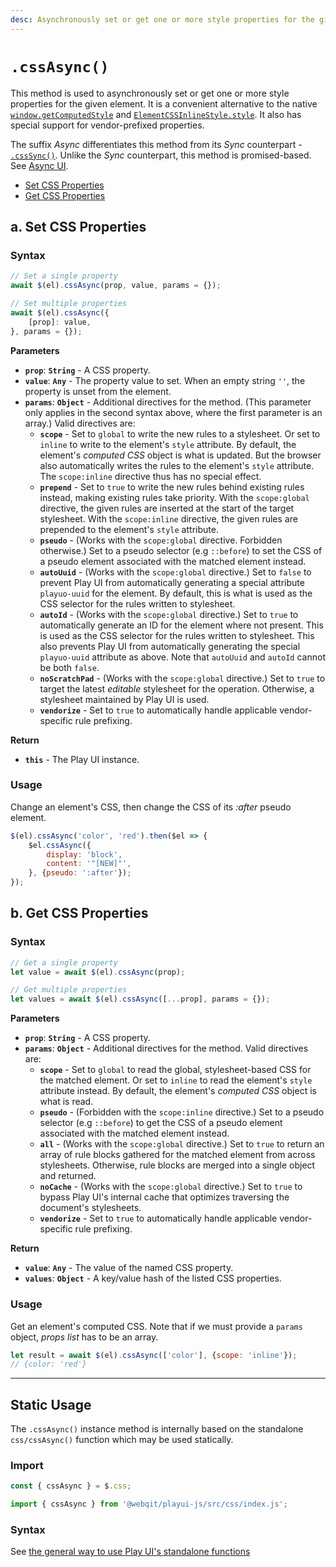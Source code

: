```yaml
---
desc: Asynchronously set or get one or more style properties for the given element.
---
```

# `.cssAsync()`

This method is used to asynchronously set or get one or more style properties for the given element. It is a convenient alternative to the native [`window.getComputedStyle`](https://developer.mozilla.org/en-US/docs/Web/API/Window/getComputedStyle) and [`ElementCSSInlineStyle.style`](https://developer.mozilla.org/en-US/docs/Web/API/ElementCSSInlineStyle/style). It also has special support for vendor-prefixed properties.

The suffix *Async* differentiates this method from its *Sync* counterpart - [`.cssSync()`](../cssSync). Unlike the *Sync* counterpart, this method is promised-based. See [Async UI](../../../getting-started/overview#meet-async-ui).

+ [Set CSS Properties](#a-set-css-properties)
+ [Get CSS Properties](#b-get-css-properties)

## a. Set CSS Properties

### Syntax

```js
// Set a single property
await $(el).cssAsync(prop, value, params = {});

// Set multiple properties
await $(el).cssAsync({
    [prop]: value,
}, params = {});
```

**Parameters**

+ **`prop`**: **`String`** - A CSS property.
+ **`value`**: **`Any`** - The property value to set. When an empty string `''`, the property is unset from the element.
+ **`params`**: **`Object`** - Additional directives for the method. (This parameter only applies in the second syntax above, where the first parameter is an array.) Valid directives are:
    + **`scope`** - Set to `global` to write the new rules to a stylesheet. Or set to `inline` to write to the element's `style` attribute. By default, the element's *computed CSS* object is what is updated. But the browser also automatically writes the rules to the element's `style` attribute. The `scope:inline` directive thus has no special effect.
    + **`prepend`** - Set to `true` to write the new rules behind existing rules instead, making existing rules take priority. With the `scope:global` directive, the given rules are inserted at the start of the target stylesheet. With the `scope:inline` directive, the given rules are prepended to the element's `style` attribute.
    + **`pseudo`** - (Works with the `scope:global` directive. Forbidden otherwise.) Set to a pseudo selector (e.g `::before`) to set the CSS of a pseudo element associated with the matched element instead.
    + **`autoUuid`** - (Works with the `scope:global` directive.) Set to `false` to prevent Play UI from automatically generating a special attribute `playuo-uuid` for the element. By default, this is what is used as the CSS selector for the rules written to stylesheet.
    + **`autoId`** - (Works with the `scope:global` directive.) Set to `true` to automatically generate an ID for the element where not present. This is used as the CSS selector for the rules written to stylesheet. This also prevents Play UI from automatically generating the special `playuo-uuid` attribute as above. Note that `autoUuid` and `autoId` cannot be both `false`.
    + **`noScratchPad`** - (Works with the `scope:global` directive.) Set to `true` to target the latest *editable* stylesheet for the operation. Otherwise, a stylesheet maintained by Play UI is used.
    + **`vendorize`** - Set to `true` to automatically handle applicable vendor-specific rule prefixing.

**Return**

+ **`this`** - The Play UI instance.

### Usage

Change an element's CSS, then change the CSS of its *:after* pseudo element.

```js
$(el).cssAsync('color', 'red').then($el => {
    $el.cssAsync({
        display: 'block',
        content: '"[NEW]"',
    }, {pseudo: ':after'});
});
```

## b. Get CSS Properties

### Syntax

```js
// Get a single property
let value = await $(el).cssAsync(prop);

// Get multiple properties
let values = await $(el).cssAsync([...prop], params = {});
```

**Parameters**

+ **`prop`**: **`String`** - A CSS property.
+ **`params`**: **`Object`** - Additional directives for the method. Valid directives are:
    + **`scope`** - Set to `global` to read the global, stylesheet-based CSS for the matched element. Or set to `inline` to read the element's `style` attribute instead. By default, the element's *computed CSS* object is what is read.
    + **`pseudo`** - (Forbidden with the `scope:inline` directive.) Set to a pseudo selector (e.g `::before`) to get the CSS of a pseudo element associated with the matched element instead.
    + **`all`** - (Works with the `scope:global` directive.) Set to `true` to return an array of rule blocks gathered for the matched element from across stylesheets. Otherwise, rule blocks are merged into a single object and returned.
    + **`noCache`** - (Works with the `scope:global` directive.) Set to `true` to bypass Play UI's internal cache that optimizes traversing the document's stylesheets.
    + **`vendorize`** - Set to `true` to automatically handle applicable vendor-specific rule prefixing.

**Return**

+ **`value`**: **`Any`** - The value of the named CSS property.
+ **`values`**: **`Object`** - A key/value hash of the listed CSS properties.

### Usage

Get an element's computed CSS. Note that if we must provide a `params` object, *props list* has to be an array.

```js
let result = await $(el).cssAsync(['color'], {scope: 'inline'});
// {color: 'red'}
```

------

## Static Usage

The `.cssAsync()` instance method is internally based on the standalone `css/cssAsync()` function which may be used statically.

### Import

```js
const { cssAsync } = $.css;
```
```js
import { cssAsync } from '@webqit/playui-js/src/css/index.js';
```

### Syntax

See [the general way to use Play UI's standalone functions](../../../getting-started/overview#use-as-descrete-utilities)